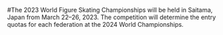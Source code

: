 #The 2023 World Figure Skating Championships will be held in Saitama, Japan from March 22–26, 2023. The competition will determine the entry quotas for each federation at the 2024 World Championships.
